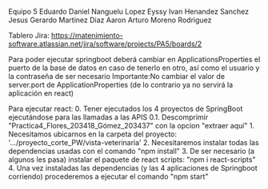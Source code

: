 Equipo 5 
Eduardo Daniel Nanguelu Lopez
Eyssy Ivan Henandez Sanchez 
Jesus Gerardo Martinez Diaz
Aaron Arturo Moreno Rodriguez 

Tablero Jira:
https://matenimiento-software.atlassian.net/jira/software/projects/PA5/boards/2  

Para poder ejecutar springboot deberá cambiar en ApplicationsProperties el puerto de la base de datos en caso de tenerlo en otro, así como el usuario y la contraseña de ser necesario
        Importante:No cambiar el valor de server.port de ApplicationProperties (de lo contrario ya no servirá la aplicación en react)

Para ejecutar react:
    0. Tener ejecutados los 4 proyectos de SpringBoot ejecutándose para las llamadas a las APIS
    0.1. Descomprimir "Practica4_Flores_203418_Gómez_203437" con la opcion  "extraer aquí"
    1. Necesitamos ubicarnos en la carpeta del proyecto: '.../proyecto_corte_PW/vista-veterinaria'
    2. Necesitaremos instalar todas las dependencias usadas con el comando "npm install"
    3. De ser necesario (a algunos les pasa) instalar el paquete de react scripts: "npm i react-scripts"
    4. Una vez instaladas las dependencias (y las 4 aplicaciones de Springboot corriendo) procederemos a ejecutar el comando "npm start"